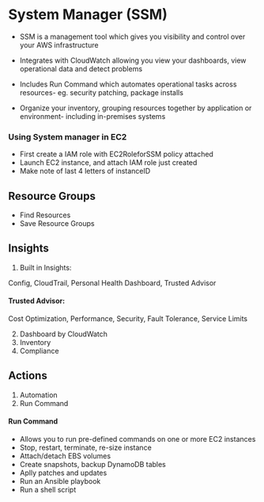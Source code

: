 # System Manager (SSM) 

* SSM is a management tool which gives you visibility and control over your AWS infrastructure

* Integrates with CloudWatch allowing you view your dashboards, view operational data and detect problems

* Includes Run Command which automates operational tasks across resources- eg. security patching, package installs

* Organize your inventory, grouping resources together by application or environment- including in-premises systems

### Using System manager in EC2
* First create a IAM role with EC2RoleforSSM policy attached
* Launch EC2 instance, and attach IAM role just created
* Make note of last 4 letters of instanceID


##  Resource Groups
* Find Resources
* Save Resource Groups

## Insights
1. Built in Insights: 

Config, CloudTrail, Personal Health Dashboard, Trusted Advisor

#### Trusted Advisor:

Cost Optimization, Performance, Security, Fault Tolerance, Service Limits

2. Dashboard by CloudWatch
3. Inventory
4. Compliance

## Actions
1. Automation
2. Run Command

####  Run Command

* Allows you to run pre-defined commands on one or more EC2 instances
* Stop, restart, terminate, re-size instance
* Attach/detach EBS volumes
* Create snapshots, backup DynamoDB tables
* Aplly patches and updates
* Run an Ansible playbook
* Run a shell script









